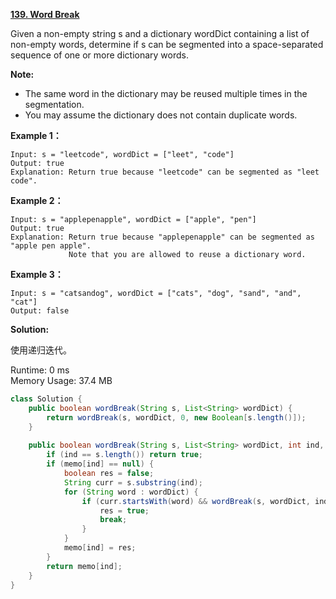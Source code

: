 **[139. Word Break](https://leetcode.com/problems/binary-tree-preorder-traversal/)**

Given a non-empty string s and a dictionary wordDict containing a list of non-empty words, determine if s can be segmented into a space-separated sequence of one or more dictionary words.

**Note:**

* The same word in the dictionary may be reused multiple times in the segmentation.
* You may assume the dictionary does not contain duplicate words.

**Example 1：**


```
Input: s = "leetcode", wordDict = ["leet", "code"]
Output: true
Explanation: Return true because "leetcode" can be segmented as "leet code".

```

**Example 2：**


```
Input: s = "applepenapple", wordDict = ["apple", "pen"]
Output: true
Explanation: Return true because "applepenapple" can be segmented as "apple pen apple".
             Note that you are allowed to reuse a dictionary word.

```

**Example 3：**


```
Input: s = "catsandog", wordDict = ["cats", "dog", "sand", "and", "cat"]
Output: false

```

**Solution:**

使用递归迭代。

Runtime: 0 ms<br/>
Memory Usage: 37.4 MB

```java
class Solution {
    public boolean wordBreak(String s, List<String> wordDict) {
        return wordBreak(s, wordDict, 0, new Boolean[s.length()]);
    }
    
    public boolean wordBreak(String s, List<String> wordDict, int ind, Boolean[] memo) {
        if (ind == s.length()) return true;
        if (memo[ind] == null) {
            boolean res = false;
            String curr = s.substring(ind);
            for (String word : wordDict) {
                if (curr.startsWith(word) && wordBreak(s, wordDict, ind + word.length(), memo)) {
                    res = true;
                    break;
                }
            }
            memo[ind] = res;
        }
        return memo[ind];
    }
}

```



